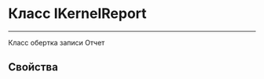 ﻿---
Link: CMP.Rec.IKernelReport
---

<!--- Навигация
[Имя проекта](#)
-->

# Класс IKernelReport
---

Класс обертка записи Отчет

<!---
## Примеры
-->

## Свойства

<!--
### Типы
* [Тип 1](#)
-->


